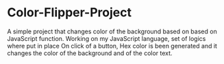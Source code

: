# Color-Flipper-Project
A simple project that changes color of the background based on based on JavaScript function. 
Working on my JavaScript language, set of logics where put in place 
On click of a button, Hex color is been generated and it changes the color of the background and of the color text.
